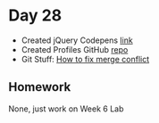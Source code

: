 Day 28
=============

* Created jQuery Codepens
  [link](http://tiy-houston-q3-rails.github.io/notes/jquery.html)
* Created Profiles GitHub
  [repo](https://github.com/tiy-houston-q3-rails/profiles)
* Git Stuff: [How to fix merge
  conflict](http://tiy-houston-q3-rails.github.io/notes/git.html)


Homework
-----------

None, just work on Week 6 Lab
